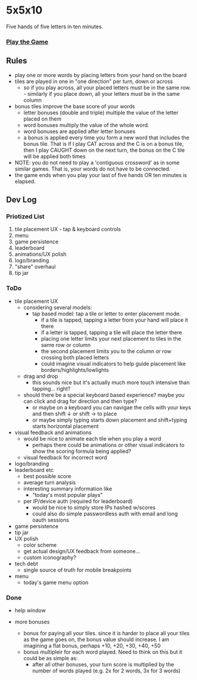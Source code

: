 # 5x5x10

Five hands of five letters in ten minutes.

### [Play the Game](https://animate-object.github.io/5510/)

## Rules

- play one or more words by placing letters from your hand on the board
- tiles are played in one in "one direction" per turn, down or across
  - so if you play across, all your placed letters must be in the same row. - similarly if you place down, all your letters must be in the same column
- bonus tiles improve the base score of your words
  - letter bonuses (double and triple) multiple the value of the letter placed on them
  - word bonuses multiply the value of the whole word.
  - word bonuses are applied after letter bonuses
  - a bonus is applied every time you form a new word that includes the bonus tile. That is if I play CAT across and the C is on a bonus tile, then I play CAUGHT down on the next turn, the bonus on the C tile will be applied both times
- NOTE: you do not need to play a 'contiguous crossword' as in some similar games. That is, your words do not have to be connected.
- the game ends when you play your last of five hands OR ten minutes is elapsed.

## Dev Log

### Priotized List

1. tile placement UX - tap & keyboard controls
2. menu
3. game persistence
4. leaderboard
5. animations/UX polish
6. logo/branding
7. "share" overhaul
8. tip jar

### ToDo

- tile placement UX
  - considering several models:
    - tap based model: tap a tile or letter to enter placement mode.
      - if a tile is tapped, tapping a letter from your hand will place it there
      - if a letter is tapped, tapping a tile will place the letter there
      - placing one letter limits your next placement to tiles in the same row or column
      - the second placement limits you to the column or row crossing both placed letters
      - could imagine visual indicators to help guide placement like borders/highlights/lowlights
  - drag and drop
    - this sounds nice but it's actually much more touch intensive than tapping... right?
  - should there be a special keyboard based experience? maybe you can click and drag for direction and then type?
    - or maybe on a keyboard you can navigae the cells with your keys and then shift ↓ or shift → to place
    - or maybe simply typing starts down placement and shift+typing starts horizontal placement
- visual feedback and animations
  - would be nice to animate each tile when you play a word
    - perhaps there could be animations or other visual indicators to show the scoring formula being applied?
  - visual feedback for incorrect word
- logo/branding
- leaderboard etc
  - best possible score
  - average turn analysis
  - interesting summary information like
    - "today's most popular plays"
  - per IP/device auth (required for leaderboard)
    - would be nice to simply store IPs hashed w/scores
    - could also do simple passwordless auth with email and long oauth sessions
- game persistence
- tip jar
- UX polish
  - color scheme
  - get actual design/UX feedback from someone...
  - custom iconography?
- tech debt
  - single source of truth for mobile breakpoints
- menu
  - today's game menu option

### Done

- help window

- more bonuses
  - bonus for paying all your tiles. since it is harder to place all your tiles as the game goes on, the bonus value should increase. I am imagining a flat bonus, perhaps +10, +20, +30, +40, +50
  - bonus multipleir for each word played. Need to think on this but it could be as simple as:
    - after all other bonuses, your turn score is multiplied by the number of words played (e.g. 2x for 2 words, 3x for 3 words)
